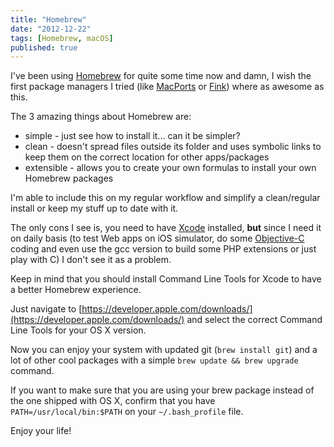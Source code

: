 ```yaml
---
title: "Homebrew"
date: "2012-12-22"
tags: [Homebrew, macOS]
published: true
---
```


I've been using [Homebrew](http://brew.sh) for quite some time now and damn, I
wish the first package managers I tried (like
[MacPorts](http://www.macports.org) or [Fink](http://fink.thetis.ig42.org))
where as awesome as this.

The 3 amazing things about Homebrew are:

- simple - just see how to install it... can it be simpler?
- clean - doesn't spread files outside its folder and uses symbolic links to
  keep them on the correct location for other apps/packages
- extensible - allows you to create your own formulas to install your own
  Homebrew packages

I'm able to include this on my regular workflow and simplify a clean/regular
install or keep my stuff up to date with it.

The only cons I see is, you need to have
[Xcode](https://developer.apple.com/xcode/) installed, **but** since I need it
on daily basis (to test Web apps on iOS simulator, do some
[Objective-C](http://en.wikipedia.org/wiki/Objective-C) coding and even use the
gcc version to build some PHP extensions or just play with C) I don't see it as
a problem.

Keep in mind that you should install Command Line Tools for Xcode to have a
better Homebrew experience.

Just navigate to
[https://developer.apple.com/downloads/](https://developer.apple.com/downloads/)
and select the correct Command Line Tools for your OS X version.

Now you can enjoy your system with updated git (`brew install git`) and a lot of
other cool packages with a simple `brew update && brew upgrade` command.

If you want to make sure that you are using your brew package instead of the one
shipped with OS X, confirm that you have `PATH=/usr/local/bin:$PATH` on your
`~/.bash_profile` file.

Enjoy your life!
